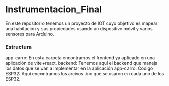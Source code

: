 # Instrumentacion_Final

En este repositorio tenemos un proyecto de IOT cuyo objetivo es mapear una habitación y sus propiedades usando un dispositivo móvil y varios sensores para Arduino.

### Estructura

app-carro: En esta carpeta encontramos el frontend ya aplicado en una aplicación de vite+react.
backend: Tenemos aquí el backend que maneja los datos que se van a implementar en la aplicación app-carro.
Codigo ESP32: Aquí encontramos los arcivos .ino que se usaron en cada uno de los ESP32.
